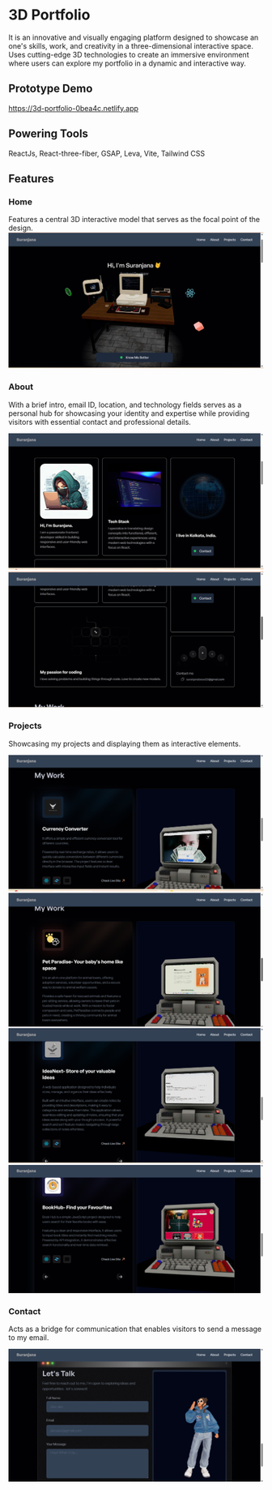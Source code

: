 # 3D Portfolio
It is an innovative and visually engaging platform designed to showcase an one's skills, work, and creativity in a three-dimensional interactive space. Uses cutting-edge 3D technologies to create an immersive environment where users can explore my portfolio in a dynamic and interactive way. 

## Prototype Demo
https://3d-portfolio-0bea4c.netlify.app

## Powering Tools
ReactJs, React-three-fiber, GSAP, Leva, Vite, Tailwind CSS

## Features
### Home 
Features a central 3D interactive model that serves as the focal point of the design.
![image alt](https://github.com/SuranjanaB/3D-Portfolio/blob/main/screenshots/Screenshot%20(806).png?raw=true)

### About
With a brief intro, email ID, location, and technology fields serves as a personal hub for showcasing your identity and expertise while providing visitors with essential contact and professional details.

![image alt](https://github.com/SuranjanaB/3D-Portfolio/blob/main/screenshots/Screenshot%20(807).png?raw=true)
![image alt](https://github.com/SuranjanaB/3D-Portfolio/blob/main/screenshots/Screenshot%20(809).png?raw=true)

### Projects
Showcasing my projects and displaying them as interactive elements.

![image alt](https://github.com/SuranjanaB/3D-Portfolio/blob/main/screenshots/Screenshot%20(812).png?raw=true)
![image alt](https://github.com/SuranjanaB/3D-Portfolio/blob/main/screenshots/Screenshot%20(810).png?raw=true)
![image alt](https://github.com/SuranjanaB/3D-Portfolio/blob/main/screenshots/Screenshot%20(817).png?raw=true)
![image alt](https://github.com/SuranjanaB/3D-Portfolio/blob/main/screenshots/Screenshot%20(816).png?raw=true)

### Contact 
Acts as a bridge for communication that enables visitors to send a message to my email.

![image alt](https://github.com/SuranjanaB/3D-Portfolio/blob/main/screenshots/Screenshot%20(815).png?raw=true)
